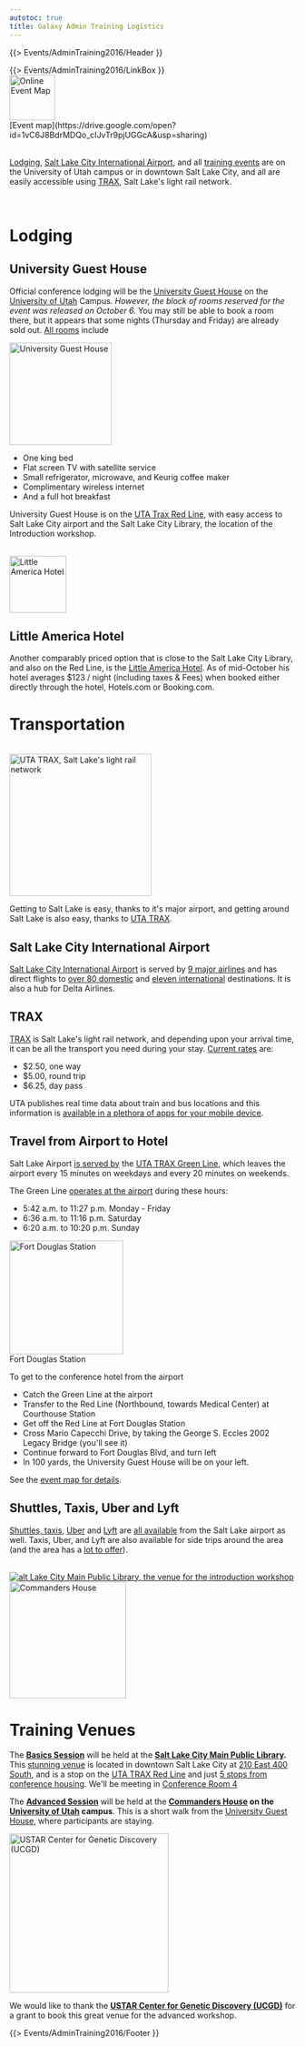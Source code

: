 ```yaml
---
autotoc: true
title: Galaxy Admin Training Logistics
---
```

{{> Events/AdminTraining2016/Header }}



<div class='right'>{{> Events/AdminTraining2016/LinkBox }} </div>

<div class='left'>
<a href='https://drive.google.com/open?id=1vC6J8BdrMDQo_cIJvTr9pjUGGcA&usp=sharing'><img src="/src/events/admin-training2016/logistics/AdminTrainingEventMapThumb.png" alt="Online Event Map" width="80" /></a>
<div class='center'>[Event map](https://drive.google.com/open?id=1vC6J8BdrMDQo_cIJvTr9pjUGGcA&usp=sharing)
</div></div>
<br />

[Lodging](/src/events/admin-training2016/logistics/index.md#lodging), [Salt Lake City International Airport](/src/events/admin-training2016/logistics/index.md#salt-lake-city-international-airport), and all [training events](/src/events/admin-training2016/logistics/index.md#training-venues) are on the University of Utah campus or in downtown Salt Lake City, and all are easily accessible using [TRAX](/src/events/admin-training2016/logistics/index.md#trax), Salt Lake's light rail network.

<br />


# Lodging

## University Guest House

Official conference lodging will be the [University Guest House](http://www.universityguesthouse.com/University-Guest-House) on the [University of Utah](http://utah.edu/) Campus.  *However, the block of rooms reserved for the event was released on October 6.*  You may still be able to book a room there, but it appears that some nights (Thursday and Friday) are already sold out.  [All rooms](http://www.universityguesthouse.com/Single-King) include 

<div class='right'>
<a href='http://www.universityguesthouse.com/University-Guest-House'><img src="/src/events/admin-training2016/logistics/UniversityGuestHouse.jpg" alt="University Guest House" width="180" /></a>
</div>

* One king bed 
* Flat screen TV with satellite service
* Small refrigerator, microwave, and Keurig coffee maker
* Complimentary wireless internet
* And a full hot breakfast

University Guest House is on the [UTA Trax Red Line](https://www.rideuta.com/Rider-Tools/Schedules-and-Maps/703-Red-Line), with easy access to Salt Lake City airport and the Salt Lake City Library, the location of the Introduction workshop.

<div class='right'><br /><a href='http://saltlake.littleamerica.com/'><img src="/src/events/admin-training2016/logistics/LittleAmericaHotel.jpg" alt="Little America Hotel" height="100" /></a></div>

## Little America Hotel

Another comparably priced option that is close to the Salt Lake City Library, and also on the Red Line, is the [Little America Hotel](http://saltlake.littleamerica.com/).  As of mid-October his hotel averages $123 / night (including taxes & Fees) when booked either directly through the hotel, Hotels.com or Booking.com.

# Transportation

<div class='right'><br />
<a href='http://www.rideuta.com/'><img src="/src/events/admin-training2016/logistics/UTA_TRAX_Logo.png" alt="UTA TRAX, Salt Lake's light rail network" width="250" /></a>
</div>

Getting to Salt Lake is easy, thanks to it's major airport, and getting around Salt Lake is also easy, thanks to [UTA TRAX](http://www.rideuta.com/).


## Salt Lake City International Airport

[Salt Lake City International Airport](https://www.slcairport.com/) is served by [9 major airlines](https://www.slcairport.com/airlines-flights/) and has direct flights to [over 80 domestic](https://www.slcairport.com/assets/pdfDocuments/Flight-Schedule-Info/2016-09-Non-stop-flights.pdf) and [eleven international](https://www.slcairport.com/assets/pdfDocuments/Flight-Schedule-Info/International-Destinations-by-Airline-2016-09.pdf) destinations.  It is also a hub for Delta Airlines.

## TRAX

[TRAX](http://www.rideuta.com/) is Salt Lake's light rail network, and depending upon your arrival time, it can be all the transport you need during your stay.  [Current rates](http://www.rideuta.com/Fares-And-Passes/Current-Fares) are:

* $2.50, one way
* $5.00, round trip
* $6.25, day pass

UTA publishes real time data about train and bus locations and this information is [available in a plethora of apps for your mobile device](http://www.rideuta.com/Rider-Tools/App-Center).

## Travel from Airport to Hotel

Salt Lake Airport [is served by](https://www.slcairport.com/parking-and-transportation/public-transportation/) the [UTA TRAX Green Line](http://www.rideuta.com/mc/?page=Bus-BusHome-Route704), which leaves the airport every 15 minutes on weekdays and every 20 minutes on weekends. 

The Green Line [operates at the airport](https://www.slcairport.com/parking-and-transportation/public-transportation/) during these hours:

* 5:42 a.m. to 11:27 p.m. Monday - Friday 
* 6:36 a.m. to 11:16 p.m. Saturday
* 6:20 a.m. to 10:20 p.m. Sunday

<div class='right center'><a href='https://en.wikipedia.org/wiki/Red_Line_(TRAX)#/media/File:TRAX_Red_Line_to_Daybreak_at_Fort_Douglas_Station.jpg'><img src="/src/events/admin-training2016/logistics/TRAX_Red_Line_to_Daybreak_at_Fort_Douglas_Station.jpg" alt="Fort Douglas Station" width="200" /></a><br />
Fort Douglas Station
</div>

To get to the conference hotel from the airport
* Catch the Green Line at the airport
* Transfer to the Red Line (Northbound, towards Medical Center) at Courthouse Station
* Get off the Red Line at Fort Douglas Station
* Cross Mario Capecchi Drive, by taking the George S. Eccles 2002 Legacy Bridge (you'll see it)
* Continue forward to Fort Douglas Blvd, and turn left
* In 100 yards, the University Guest House will be on your left.

See the [event map for details](https://drive.google.com/open?id=1vC6J8BdrMDQo_cIJvTr9pjUGGcA&usp=sharing). 

## Shuttles, Taxis, Uber and Lyft

[Shuttles, taxis](https://www.slcairport.com/parking-and-transportation/ground-transportation/), [Uber](https://www.uber.com/cities/salt-lake-city/) and [Lyft](https://www.lyft.com/cities/salt-lake-city) are [all available](https://www.slcairport.com/parking-and-transportation/ground-transportation/) from the Salt Lake airport as well.  Taxis, Uber, and Lyft are also available for side trips around the area (and the area has a [lot to offer](http://www.visitsaltlake.com/)). 


<div class='right'><br />
<a href='http://www.slcpl.lib.ut.us/branches/view/Main+Library'><img src="/src/events/admin-training2016/logistics/SLCLibrary1.jpg" alt="alt Lake City Main Public Library, the venue for the introduction workshop"  /></a>
<br />
<a href='http://www.universityguesthouse.com/Commanders-House'><img src="/src/events/admin-training2016/CommandersHouse.jpg" alt="Commanders House" width="205" /></a>
</div>

# Training Venues

The **[Basics Session](/src/events/admin-training2016/logistics/BasicsSession/index.md)** will be held at the **[Salt Lake City Main Public Library](http://www.slcpl.lib.ut.us/branches/view/Main+Library).**  This [stunning venue](https://www.google.com/search?tbm=isch&q=salt+lake+city+library) is located in downtown Salt Lake City at [210 East 400 South](https://drive.google.com/open?id=1vC6J8BdrMDQo_cIJvTr9pjUGGcA&usp=sharing), and is a stop on the [UTA TRAX Red Line](https://www.rideuta.com/Rider-Tools/Schedules-and-Maps/703-Red-Line) and just [5 stops from conference housing](https://drive.google.com/open?id=1vC6J8BdrMDQo_cIJvTr9pjUGGcA&usp=sharing).  We'll be meeting in [Conference Room 4](http://www.slcpl.lib.ut.us/rooms/) 

The **[Advanced Session](/src/events/admin-training2016/logistics/AdvancedSession/index.md)** will be held at the **[Commanders House](http://www.universityguesthouse.com/Commanders-House) on the [University of Utah](http://utah.edu/) campus**.  This is a short walk from the [University Guest House](/src/events/admin-training2016/logistics/index.md#lodging), where participants are staying.

<div class='left'>
<a href='http://ucgd.genetics.utah.edu/'><img src="/src/images/logos/USTAR-UCGD-Logo.jpg" alt="USTAR Center for Genetic Discovery (UCGD)" width="280" /></a></div>

We would like to thank the **[USTAR Center for Genetic Discovery (UCGD)](http://ucgd.genetics.utah.edu/)** for a grant to book this great venue for the advanced workshop.

{{> Events/AdminTraining2016/Footer }}
